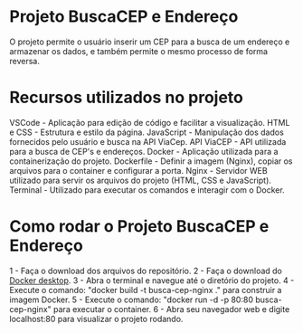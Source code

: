 # Projeto BuscaCEP e Endereço

O projeto permite o usuário inserir um CEP para a busca de um endereço e armazenar os dados, e também permite o mesmo processo de forma reversa.

# Recursos utilizados no projeto

VSCode - Aplicação para edição de código e facilitar a visualização.
HTML e CSS - Estrutura e estilo da página.
JavaScript - Manipulação dos dados fornecidos pelo usuário e busca na API ViaCep.
API ViaCEP - API utilizada para a busca de CEP's e endereços.
Docker - Aplicação utilizada para a containerização do projeto.
Dockerfile - Definir a imagem (Nginx), copiar os arquivos para o container e configurar a porta.
Nginx - Servidor WEB utilizado para servir os arquivos do projeto (HTML, CSS e JavaScript).
Terminal - Utilizado para executar os comandos e interagir com o Docker.

# Como rodar o Projeto BuscaCEP e Endereço

1 - Faça o download dos arquivos do repositório.
2 - Faça o download do [Docker desktop](https://www.docker.com/products/docker-desktop/).
3 - Abra o terminal e navegue até o diretório do projeto.
4 - Execute o comando: "docker build -t busca-cep-nginx ." para construir a imagem Docker.
5 - Execute o comando: "docker run -d -p 80:80 busca-cep-nginx" para executar o container.
6 - Abra seu navegador web e digite localhost:80 para visualizar o projeto rodando.
